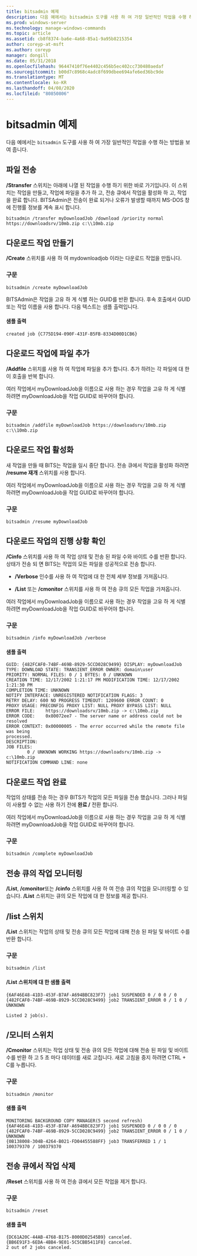 ```yaml
---
title: bitsadmin 예제
description: 다음 예에서는 bitsadmin 도구를 사용 하 여 가장 일반적인 작업을 수행 하는 방법을 보여 줍니다.
ms.prod: windows-server
ms.technology: manage-windows-commands
ms.topic: article
ms.assetid: cb8f8374-ba6e-4a68-85a1-9a95b8215354
author: coreyp-at-msft
ms.author: coreyp
manager: dongill
ms.date: 05/31/2018
ms.openlocfilehash: 96447410f76e4402c456b5ec402cc730480aedaf
ms.sourcegitcommit: b00d7c8968c4adc8f699dbee694afe6ed36bc9de
ms.translationtype: MT
ms.contentlocale: ko-KR
ms.lasthandoff: 04/08/2020
ms.locfileid: "80850806"
---
```

# <a name="bitsadmin-examples"></a>bitsadmin 예제

다음 예에서는 `bitsadmin` 도구를 사용 하 여 가장 일반적인 작업을 수행 하는 방법을 보여 줍니다.

## <a name="transfer-a-file"></a>파일 전송

**/Stransfer** 스위치는 아래에 나열 된 작업을 수행 하기 위한 바로 가기입니다. 이 스위치는 작업을 만들고, 작업에 파일을 추가 하 고, 전송 큐에서 작업을 활성화 하 고, 작업을 완료 합니다. BITSAdmin은 전송이 완료 되거나 오류가 발생할 때까지 MS-DOS 창에 진행률 정보를 계속 표시 합니다.

`bitsadmin /transfer myDownloadJob /download /priority normal https://downloadsrv/10mb.zip c:\\10mb.zip`

## <a name="create-a-download-job"></a>다운로드 작업 만들기

**/Create** 스위치를 사용 하 여 mydownloadjob 이라는 다운로드 작업을 만듭니다.

### <a name="syntax"></a>구문

```
bitsadmin /create myDownloadJob
```

BITSAdmin은 작업을 고유 하 게 식별 하는 GUID를 반환 합니다. 후속 호출에서 GUID 또는 작업 이름을 사용 합니다. 다음 텍스트는 샘플 출력입니다.

#### <a name="sample-output"></a>샘플 출력

`created job {C775D194-090F-431F-B5FB-8334D00D1CB6}`

## <a name="add-files-to-the-download-job"></a>다운로드 작업에 파일 추가

**/Addfile** 스위치를 사용 하 여 작업에 파일을 추가 합니다. 추가 하려는 각 파일에 대 한이 호출을 반복 합니다.

여러 작업에서 myDownloadJob을 이름으로 사용 하는 경우 작업을 고유 하 게 식별 하려면 myDownloadJob을 작업 GUID로 바꾸어야 합니다.

### <a name="syntax"></a>구문

```
bitsadmin /addfile myDownloadJob https://downloadsrv/10mb.zip c:\\10mb.zip
```

## <a name="activate-the-download-job"></a>다운로드 작업 활성화

새 작업을 만들 때 BITS는 작업을 일시 중단 합니다. 전송 큐에서 작업을 활성화 하려면 **/resume 재개** 스위치를 사용 합니다.

여러 작업에서 myDownloadJob을 이름으로 사용 하는 경우 작업을 고유 하 게 식별 하려면 myDownloadJob을 작업 GUID로 바꾸어야 합니다.

### <a name="syntax"></a>구문

`bitsadmin /resume myDownloadJob`

## <a name="determine-the-progress-of-the-download-job"></a>다운로드 작업의 진행 상황 확인

**/Cinfo** 스위치를 사용 하 여 작업 상태 및 전송 된 파일 수와 바이트 수를 반환 합니다. 상태가 전송 되 면 BITS는 작업의 모든 파일을 성공적으로 전송 합니다.

- **/Verbose** 인수를 사용 하 여 작업에 대 한 전체 세부 정보를 가져옵니다.

- **/List** 또는 **/cmonitor** 스위치를 사용 하 여 전송 큐의 모든 작업을 가져옵니다.

여러 작업에서 myDownloadJob을 이름으로 사용 하는 경우 작업을 고유 하 게 식별 하려면 myDownloadJob을 작업 GUID로 바꾸어야 합니다.

### <a name="syntax"></a>구문

`bitsadmin /info myDownloadJob /verbose`

#### <a name="sample-output"></a>샘플 출력

```
GUID: {482FCAF0-74BF-469B-8929-5CCD028C9499} DISPLAY: myDownloadJob
TYPE: DOWNLOAD STATE: TRANSIENT_ERROR OWNER: domain\user
PRIORITY: NORMAL FILES: 0 / 1 BYTES: 0 / UNKNOWN
CREATION TIME: 12/17/2002 1:21:17 PM MODIFICATION TIME: 12/17/2002 1:21:30 PM
COMPLETION TIME: UNKNOWN
NOTIFY INTERFACE: UNREGISTERED NOTIFICATION FLAGS: 3
RETRY DELAY: 600 NO PROGRESS TIMEOUT: 1209600 ERROR COUNT: 0
PROXY USAGE: PRECONFIG PROXY LIST: NULL PROXY BYPASS LIST: NULL
ERROR FILE:    https://downloadsrv/10mb.zip -> c:\10mb.zip
ERROR CODE:    0x80072ee7 - The server name or address could not be resolved
ERROR CONTEXT: 0x00000005 - The error occurred while the remote file was being 
processed.
DESCRIPTION:
JOB FILES:
        0 / UNKNOWN WORKING https://downloadsrv/10mb.zip -> c:\10mb.zip
NOTIFICATION COMMAND LINE: none
```

## <a name="completing-the-download-job"></a>다운로드 작업 완료

작업의 상태를 전송 하는 경우 BITS가 작업의 모든 파일을 전송 했습니다. 그러나 파일이 사용할 수 없는 사용 하기 전에 **완료 /** 전환 합니다.

여러 작업에서 myDownloadJob을 이름으로 사용 하는 경우 작업을 고유 하 게 식별 하려면 myDownloadJob을 작업 GUID로 바꾸어야 합니다.

### <a name="syntax"></a>구문

`bitsadmin /complete myDownloadJob`

## <a name="monitoring-jobs-in-the-transfer-queue"></a>전송 큐의 작업 모니터링

**/List**, **/cmonitor**또는 **/cinfo** 스위치를 사용 하 여 전송 큐의 작업을 모니터링할 수 있습니다. **/List** 스위치는 큐의 모든 작업에 대 한 정보를 제공 합니다.

## <a name="list-switch"></a>/list 스위치

**/List** 스위치는 작업의 상태 및 전송 큐의 모든 작업에 대해 전송 된 파일 및 바이트 수를 반환 합니다.

### <a name="syntax"></a>구문

`bitsadmin /list`

#### <a name="sample-output-for-the-list-switch"></a>/List 스위치에 대 한 샘플 출력

```
{6AF46E48-41D3-453F-B7AF-A694BBC823F7} job1 SUSPENDED 0 / 0 0 / 0
{482FCAF0-74BF-469B-8929-5CCD028C9499} job2 TRANSIENT_ERROR 0 / 1 0 / UNKNOWN

Listed 2 job(s).
```

## <a name="monitor-switch"></a>/모니터 스위치

**/Cmonitor** 스위치는 작업 상태 및 전송 큐의 모든 작업에 대해 전송 된 파일 및 바이트 수를 반환 하 고 5 초 마다 데이터를 새로 고칩니다. 새로 고침을 중지 하려면 CTRL + C를 누릅니다.

### <a name="syntax"></a>구문

`bitsadmin /monitor`

#### <a name="sample-output"></a>샘플 출력

```
MONITORING BACKGROUND COPY MANAGER(5 second refresh)
{6AF46E48-41D3-453F-B7AF-A694BBC823F7} job1 SUSPENDED 0 / 0 0 / 0
{482FCAF0-74BF-469B-8929-5CCD028C9499} job2 TRANSIENT_ERROR 0 / 1 0 / UNKNOWN
{0B138008-304B-4264-B021-FD04455588FF} job3 TRANSFERRED 1 / 1 100379370 / 100379370
```

## <a name="deleting-jobs-from-the-transfer-queue"></a>전송 큐에서 작업 삭제

**/Reset** 스위치를 사용 하 여 전송 큐에서 모든 작업을 제거 합니다.

### <a name="syntax"></a>구문

`bitsadmin /reset`

#### <a name="sample-output"></a>샘플 출력

```
{DC61A20C-44AB-4768-B175-8000D02545B9} canceled.
{BB6E91F3-6EDA-4BB4-9E01-5C5CBB5411F8} canceled.
2 out of 2 jobs canceled.
```
